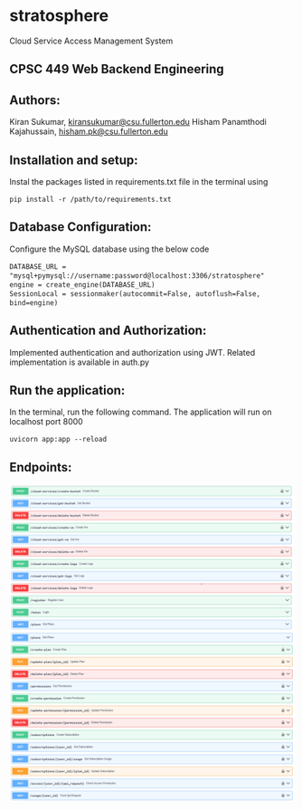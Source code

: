 # stratosphere
Cloud Service Access Management System

## CPSC 449 Web Backend Engineering 

## Authors: 
Kiran Sukumar, kiransukumar@csu.fullerton.edu
Hisham Panamthodi Kajahussain, hisham.pk@csu.fullerton.edu

## Installation and setup:
Instal the packages listed in requirements.txt file in the terminal using
``` 
pip install -r /path/to/requirements.txt
```
## Database Configuration:
Configure the MySQL database using the below code
```
DATABASE_URL = "mysql+pymysql://username:password@localhost:3306/stratosphere"
engine = create_engine(DATABASE_URL)
SessionLocal = sessionmaker(autocommit=False, autoflush=False, bind=engine)
```

## Authentication and Authorization:
Implemented authentication and authorization using JWT. Related implementation is available in auth.py

## Run the application:
In the terminal, run the following command. The application will run on localhost port 8000
```
uvicorn app:app --reload
```
## Endpoints:
![image](image.png)
![image](image-1.png)